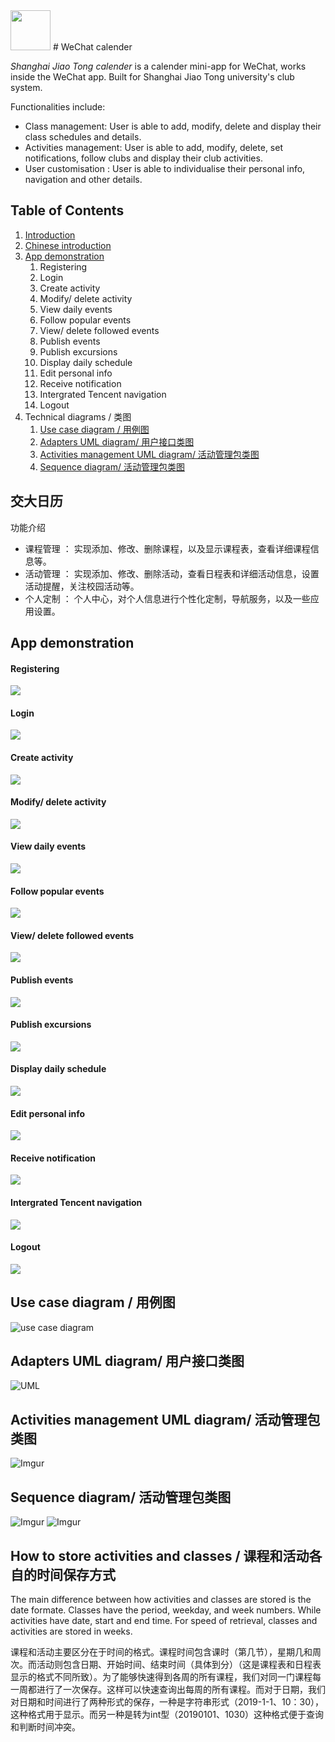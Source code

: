 <img src="https://github.com/jtv199/wechatcalender/blob/v1/images/sjtulogo.png" width="64">
# WeChat calender

<a name="introduction"></a>
_Shanghai Jiao Tong calender_ is a calender mini-app for WeChat, works inside the WeChat app. Built for Shanghai Jiao Tong university's club system.

Functionalities include:
- Class management: User is able to add, modify, delete and display their class schedules and details.
- Activities management: User is able to add, modify, delete, set notifications, follow clubs and display their club activities.
- User customisation : User is able to individualise their personal info, navigation and other details.

## Table of Contents
1. [Introduction](#introduction)
2. [Chinese introduction](#chinese-introduction)
3. [App demonstration](#demonstration)
    1. Registering
    2. Login
    3. Create activity
    4. Modify/ delete activity
    5. View daily events
    6. Follow popular events
    7. View/ delete followed events
    8. Publish events
    9. Publish excursions
    10. Display daily schedule
    11. Edit personal info
    12. Receive notification
    13. Intergrated Tencent navigation
    14. Logout
3. Technical diagrams / 类图
    1. [Use case diagram / 用例图](#usecase)
    2. [Adapters UML diagram/ 用户接口类图](#adapters)
    3. [Activities management UML diagram/ 活动管理包类图](#activities)
    4. [Sequence diagram/ 活动管理包类图](#sequence)




交大日历
----
<a name="chinese-introduction"></a>
功能介绍
- 课程管理 ： 实现添加、修改、删除课程，以及显示课程表，查看详细课程信息等。
- 活动管理 ： 实现添加、修改、删除活动，查看日程表和详细活动信息，设置活动提醒，关注校园活动等。
- 个人定制 ： 个人中心，对个人信息进行个性化定制，导航服务，以及一些应用设置。

App demonstration
----
<a name="demonstration"></a>

#### Registering

![](https://github.com/jtv199/wechatcalender/blob/v1/wechat_github/wechat_register.gif?raw=true)

#### Login
![](https://github.com/jtv199/wechatcalender/blob/v1/wechat_github/wechat_login.gif)
#### Create activity
![](https://github.com/jtv199/wechatcalender/blob/v1/wechat_github/wechat_new_activity.gif)
#### Modify/ delete activity
![](https://github.com/jtv199/wechatcalender/blob/v1/wechat_github/wechat_modify_delete_activity.gif)
#### View daily events
![](https://github.com/jtv199/wechatcalender/blob/v1/wechat_github/wechat_view_dayily_event.gif)
#### Follow popular events
![](https://github.com/jtv199/wechatcalender/blob/v1/wechat_github/wechat_follow_popular_events.gif)
#### View/ delete followed events
![](https://github.com/jtv199/wechatcalender/blob/v1/wechat_github/wechat_view_delete_followe_event.gif)
#### Publish events
![](https://github.com/jtv199/wechatcalender/blob/v1/wechat_github/wechat_publish_event.gif)
#### Publish excursions
![](https://github.com/jtv199/wechatcalender/blob/v1/wechat_github/wechat_publish_excursion.gif)
#### Display daily schedule
![](https://github.com/jtv199/wechatcalender/blob/v1/wechat_github/wechat_display_daily_schedule.gif)
#### Edit personal info
![](https://github.com/jtv199/wechatcalender/blob/v1/wechat_github/wechat_edit_personal.gif)
#### Receive notification
![](https://github.com/jtv199/wechatcalender/blob/v1/wechat_github/wechat_wechat_notification.gif)
#### Intergrated Tencent navigation
![](https://github.com/jtv199/wechatcalender/blob/v1/wechat_github/wechat_intergrated_tecent_map.gif)
#### Logout
![](https://github.com/jtv199/wechatcalender/blob/v1/wechat_github/wechat_logout.gif)

Use case diagram / 用例图
---

<a name="usecase"></a>
![use case diagram](https://i.imgur.com/WlnX4Mf.png)

Adapters UML diagram/ 用户接口类图
---

<a name="adapters"></a>
![UML](https://i.imgur.com/tvreSmk.png)

Activities management UML diagram/ 活动管理包类图
---
<a name="activities"></a>
![Imgur](https://i.imgur.com/jPQ3H1N.png)

Sequence diagram/ 活动管理包类图
---
<a name="sequence"></a>
![Imgur](https://i.imgur.com/pTj8w6z.png)
![Imgur](https://i.imgur.com/RXwaWfC.png)

How to store activities and classes / 课程和活动各自的时间保存方式
---

The main difference between how activities and classes are stored is the date formate. Classes have the period, weekday, and week numbers. While activities have date, start and end time. For speed of retrieval, classes and activities are stored in weeks.


课程和活动主要区分在于时间的格式。课程时间包含课时（第几节），星期几和周次。而活动则包含日期、开始时间、结束时间（具体到分）（这是课程表和日程表显示的格式不同所致）。为了能够快速得到各周的所有课程，我们对同一门课程每一周都进行了一次保存。这样可以快速查询出每周的所有课程。而对于日期，我们对日期和时间进行了两种形式的保存，一种是字符串形式（2019-1-1、10：30），这种格式用于显示。而另一种是转为int型（20190101、1030）这种格式便于查询和判断时间冲突。






